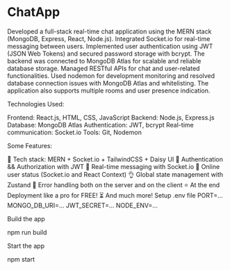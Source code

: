 # ChatApp

Developed a full-stack real-time chat application using the MERN stack (MongoDB, Express, React, Node.js). Integrated Socket.io for real-time messaging between users. Implemented user authentication using JWT (JSON Web Tokens) and secured password storage with bcrypt. The backend was connected to MongoDB Atlas for scalable and reliable database storage. Managed RESTful APIs for chat and user-related functionalities. Used nodemon for development monitoring and resolved database connection issues with MongoDB Atlas and whitelisting. The application also supports multiple rooms and user presence indication.

Technologies Used:

Frontend: React.js, HTML, CSS, JavaScript
Backend: Node.js, Express.js
Database: MongoDB Atlas
Authentication: JWT, bcrypt
Real-time communication: Socket.io
Tools: Git, Nodemon


Some Features:

🌟 Tech stack: MERN + Socket.io + TailwindCSS + Daisy UI
🎃 Authentication && Authorization with JWT
👾 Real-time messaging with Socket.io
🚀 Online user status (Socket.io and React Context)
👌 Global state management with Zustand
🐞 Error handling both on the server and on the client
⭐ At the end Deployment like a pro for FREE!
⏳ And much more!
Setup .env file
PORT=...
MONGO_DB_URI=...
JWT_SECRET=...
NODE_ENV=...

Build the app

npm run build

Start the app

npm start

